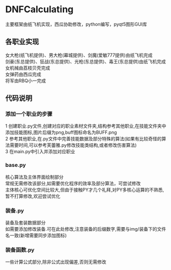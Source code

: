 # DNFCalculating
  主要框架由纸飞机实现，西瓜协助修改，python编写，pyqt5图形GUI库<br>

## 各职业实现
  女大枪(纸飞机提供)、男大枪(幕城提供)、剑魔(爱敏777提供)由纸飞机完成<br>
  剑豪(东总提供)、狂战(东总提供)、光枪(东总提供)、毒王(东总提供)由纸飞机完成<br>
  女机械由荔枝贝壳完成<br>
  女弹药由西瓜完成<br>
  将军由RBQ小一完成<br>

## 代码说明
### 添加一个职业的步骤
  1 创建职业.py文件,创建对应的职业素材文件夹,结构参考其他职业,在技能文件夹中添加技能图标,图片后缀为png,buff图标命名为BUFF.png<br>
  2 参考其他职业,在.py文件中完善技能数据及部分特殊的算法(如果有比较奇怪的算法需要时间,可以参考芙蕾雅.py修改技能类结构,或者修改伤害算法)<br>
  3 在main.py中引入并添加对应职业

### base.py
  核心算法及主体界面绘制部分<br>
  常规无需修改该部分,如需要优化程序的效率及部分算法，可尝试修改<br>
  主体核心可优化空间比较大,但由于接触PY才几个礼拜,对PY多核心运算的不熟悉,暂不打算修改,欢迎尝试优化

### 装备.py
  装备及套装数据部分<br>
  如需要添加修改装备.可在此处修改,注意装备的后缀数字,需要与img/装备下的文件名一致(新增需要同步添加图标)

### 装备函数.py
  一些计算公式部分,除非公式出现偏差,否则无需修改<br>

